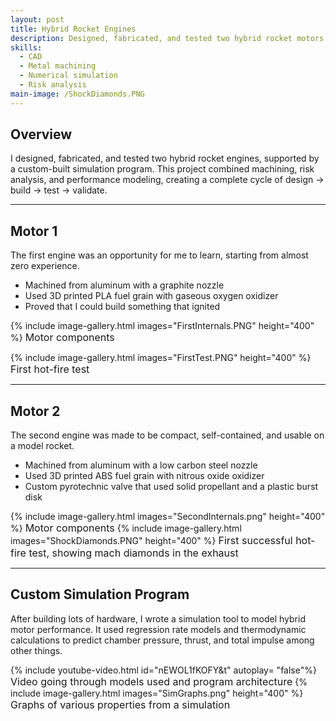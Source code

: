 ```yaml
---
layout: post
title: Hybrid Rocket Engines
description: Designed, fabricated, and tested two hybrid rocket motors, built custom simulation software using models from available literature.
skills: 
  - CAD
  - Metal machining
  - Numerical simulation
  - Risk analysis
main-image: /ShockDiamonds.PNG
---
```


## Overview
I designed, fabricated, and tested two hybrid rocket engines, supported by a custom-built simulation program. This project combined machining, risk analysis, and performance modeling, creating a complete cycle of design → build → test → validate.

---

## Motor 1
The first engine was an opportunity for me to learn, starting from almost zero experience.

- Machined from aluminum with a graphite nozzle
- Used 3D printed PLA fuel grain with gaseous oxygen oxidizer  
- Proved that I could build something that ignited

{% include image-gallery.html images="FirstInternals.PNG" height="400" %}
<span style="font-size: 16px">Motor components</span>

{% include image-gallery.html images="FirstTest.PNG" height="400" %}
<span style="font-size: 16px">First hot-fire test</span>

---

## Motor 2
The second engine was made to be compact, self-contained, and usable on a model rocket.

- Machined from aluminum with a low carbon steel nozzle
- Used 3D printed ABS fuel grain with nitrous oxide oxidizer
- Custom pyrotechnic valve that used solid propellant and a plastic burst disk

{% include image-gallery.html images="SecondInternals.png" height="400" %}
<span style="font-size: 16px">Motor components</span>
{% include image-gallery.html images="ShockDiamonds.PNG" height="400" %}
<span style="font-size: 16px">First successful hot-fire test, showing mach diamonds in the exhaust</span> 

---

## Custom Simulation Program
After building lots of hardware, I wrote a simulation tool to model hybrid motor performance. It used regression rate models and thermodynamic calculations to predict chamber pressure, thrust, and total impulse among other things.

{% include youtube-video.html id="nEWOL1fKOFY&t" autoplay= "false"%}
<span style="font-size: 16px">Video going through models used and program architecture</span> 
{% include image-gallery.html images="SimGraphs.png" height="400" %}
<span style="font-size: 16px">Graphs of various properties from a simulation</span> 


